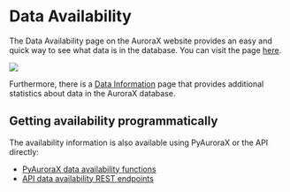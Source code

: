 # Data Availability

The Data Availability page on the AuroraX website provides an easy and quick way to see what data is in the database. You can visit the page [here](https://aurorax.space/data/availability).

<a href="/img/data_availability_screenshot.png" target="_blank">
    <img src="/img/data_availability_screenshot.png" />
</a>

Furthermore, there is a [Data Information](https://aurorax.space/data/information) page that provides additional statistics about data in the AuroraX database.

## Getting availability programmatically

The availability information is also available using PyAuroraX or the API directly:

* [PyAuroraX data availability functions](/python_libraries/pyaurorax/advanced_usage/availability_and_stats)
* [API data availability REST endpoints](/api/../../api/advanced_usage/availability_and_stats)

